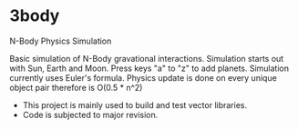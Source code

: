 # 3body
N-Body Physics Simulation

Basic simulation of N-Body gravational interactions.
Simulation starts out with Sun, Earth and Moon.
Press keys "a" to "z" to add planets.
Simulation currently uses Euler's formula.
Physics update is done on every unique object pair therefore is O(0.5 * n^2)

* This project is mainly used to build and test vector libraries.
* Code is subjected to major revision.
